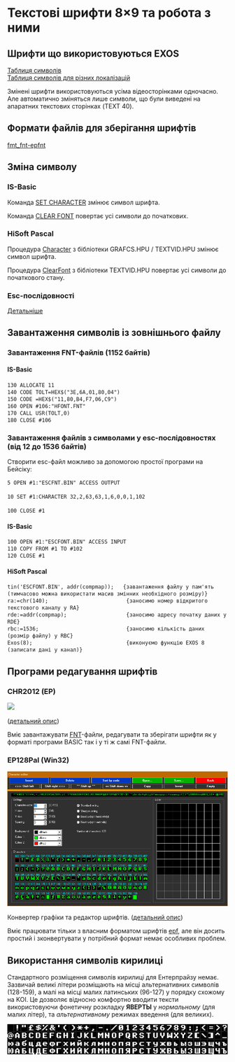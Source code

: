 # Текстові шрифти 8×9 та робота з ними

## Шрифти що використовуються EXOS

[Таблиця символів](../exos-info/info_characters.md)  
[Таблиця символів для різних локалізацій](http://epbas.lgb.hu/result-chset.html)  

Змінені шрифти використовуються усіма відеосторінками одночасно. Але автоматично зміняться лише символи, що були виведені на апаратних текстових сторінках (TEXT 40). 

## Формати файлів для зберігання шрифтів

[fmt_fnt-epfnt](fileformats/fmt_fnt-epfnt.md)


## Зміна символу

### IS-Basic
Команда [SET CHARACTER](../is-basic_man-en/man_vo-character.md) змінює символ шрифта.

Команда [CLEAR FONT](../is-basic_man-en/man_cs-clear.md) повертає усі символи до початкових.

### HiSoft Pascal
Процедура [Character](../hisoft-pascal-hpu/grafcs.hpu.md) з бібліотеки GRAFCS.HPU / TEXTVID.HPU змінює символ шрифта.

Процедура [ClearFont](../hisoft-pascal-hpu/textvid.hpu.md) з бібліотеки TEXTVID.HPU повертає усі символи до початкового стану.

### Esc-послідовності
[Детальніше](../exos-info/esc-seq/1b4b-video.md)  

## Завантаження символів із зовнішнього файлу
### Завантаження FNT-файлів (1152 байтів)
#### IS-Basic
```
130 ALLOCATE 11
140 CODE TOLT=HEX$("3E,6A,01,80,04")
150 CODE =HEX$("11,80,B4,F7,06,C9")
160 OPEN #106:"HFONT.FNT"
170 CALL USR(TOLT,0)
180 CLOSE #106
```
### Завантаження файлів з символами у esc-послідовностях (від 12 до 1536 байтів)

Створити esc-файл можливо за допомогою простої програми на Бейсіку:
```
5 OPEN #1:"ESCFNT.BIN" ACCESS OUTPUT

10 SET #1:CHARACTER 32,2,63,63,1,6,0,0,1,102

100 CLOSE #1
```

#### IS-Basic
```
100 OPEN #1:"ESCFONT.BIN" ACCESS INPUT
110 COPY FROM #1 TO #102
120 CLOSE #1
```
#### HiSoft Pascal
```
tin('ESCFONT.BIN', addr(compmap));   {завантаження файлу у пам'ять (тимчасово можна використати масив змінних необхідного розміру)}
ra:=chr(140);                         {заносимо номер відкритого текстового каналу у RA}
rde:=addr(compmap);                   {заносимо адресу початку даних у RDE}
rbc:=1536;                            {заносимо кількість даних (розмір файлу) у RBC}
Exos(8);                              {виконуємо функцію EXOS 8 (записати дані у канал)}
```
## Програми редагування шрифтів

### CHR2012 (EP)
![](screenshots/scrn_chr2012_01s.png)

([детальний опис](../../software/su-chr2012.md))

Вміє завантажувати [FNT](fileformats/fmt_fnt-epfnt.md)-файли, редагувати та зберігати шрифти як у форматі програми BASIC так і у ті ж самі FNT-файли.

### EP128Pal (Win32)
![](../../software-pc/screenshots/scrn_ep128pal-fnt.png)

Конвертер графіки та редактор шрифтів. ([детальний опис](../../software-pc/ep128pal.md))

Вміє працювати тільки з власним форматом шрифтів [epf](fileformats/fmt_fnt-epf.md), але він досить простий і зконвертувати у потрібний формат немає особливих проблем.

## Використання символів кирилиці

Стандартного розміщення символів кирилиці для Ентерпрайзу немає. Зазвичай великі літери розміщають на місці альтернативних символів (128-159), а малі на місці малих латинських (96-127) у порядку схожому на KOI. Це дозволяє відносно комфортно вводити тексти використовуючи фонетичну розкладку **ЯВЕРТЫ** у *нормальному* (для малих літер), та *альтернативному* режимах введення (для великих).

![](pics/fnt_cyr-sn.png)
